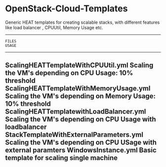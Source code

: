 # OpenStack-Cloud-Templates
Generic HEAT templates for creating scalable stacks, with different features like load balancer , CPUUtil, Memory Usage etc.

-------------------------------------------------------------------------------------------------------------------------------
 	FILES 	                                                                               USAGE 	
-------------------------------------------------------------------------------------------------------------------------------
  ScalingHEATTemplateWithCPUUtil.yml 	                         Scaling the VM's depending on CPU Usage: 10% threshold
	ScalingHEATTemplateWithMemoryUsage.yml 	                     Scaling the VM's depending on Memory Usage: 10% threshold
	ScalingHEATTemplatewithLoadBalancer.yml 	                   Scaling the VM's depending on CPU Usage with loadbalancer 
	StackTemplateWithExternalParameters.yml 	                   Scaling the VM's depending on CPU USage with external paramters
	WindowsInstance.yml 	                                       Basic template for scaling single machine
-------------------------------------------------------------------------------------------------------------------------------
